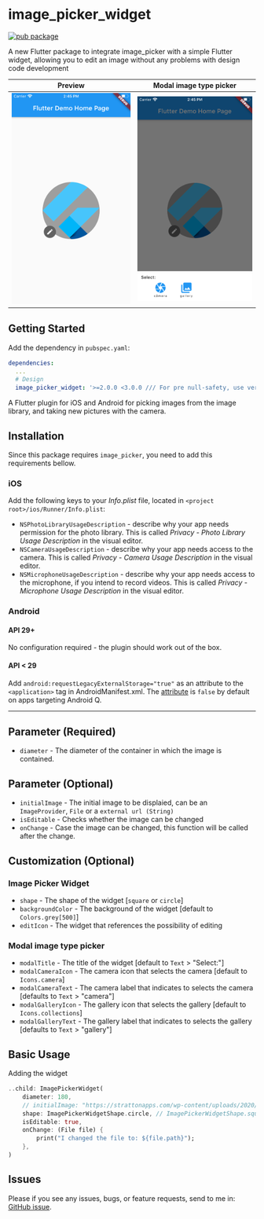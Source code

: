 # image_picker_widget

[![pub package](https://img.shields.io/pub/v/image_picker_widget.svg)](https://pub.dev/packages/image_picker_widget)


A new Flutter package to integrate image_picker with a simple Flutter widget, allowing you to edit an image without any problems with design code development

| Preview | Modal image type picker |
|---------|----------|
|![First view](img/first.png "BottomNavyBar") | ![Modal image type picker](img/second.png "Fix") |

## Getting Started

Add the dependency in `pubspec.yaml`:

```yaml
dependencies:
  ...
  # Design
  image_picker_widget: '>=2.0.0 <3.0.0 /// For pre null-safety, use version 1.0.3'
```

A Flutter plugin for iOS and Android for picking images from the image library,
and taking new pictures with the camera.

## Installation

Since this package requires `image_picker`, you need to add this requirements bellow.

### iOS

Add the following keys to your _Info.plist_ file, located in `<project root>/ios/Runner/Info.plist`:

* `NSPhotoLibraryUsageDescription` - describe why your app needs permission for the photo library. This is called _Privacy - Photo Library Usage Description_ in the visual editor.
* `NSCameraUsageDescription` - describe why your app needs access to the camera. This is called _Privacy - Camera Usage Description_ in the visual editor.
* `NSMicrophoneUsageDescription` - describe why your app needs access to the microphone, if you intend to record videos. This is called _Privacy - Microphone Usage Description_ in the visual editor.

### Android

#### API 29+
No configuration required - the plugin should work out of the box.

#### API < 29

Add `android:requestLegacyExternalStorage="true"` as an attribute to the `<application>` tag in AndroidManifest.xml. The [attribute](https://developer.android.com/training/data-storage/compatibility) is `false` by default on apps targeting Android Q. 

______________

## Parameter (Required)
-  `diameter` - The diameter of the container in which the image is contained.

## Parameter (Optional)
- `initialImage` - The initial image to be displaied, can be an `ImageProvider`, `File` or a `external url (String)`
- `isEditable` - Checks whether the image can be changed
- `onChange` - Case the image can be changed, this function will be called after the change.

## Customization (Optional)

### Image Picker Widget
- `shape` - The shape of the widget [`square` or `circle`]
- `backgroundColor` - The background of the widget [default to `Colors.grey[500]`]
- `editIcon` - The widget that references the possibility of editing

### Modal image type picker
- `modalTitle` - The title of the widget [default to `Text` > "Select:"]
- `modalCameraIcon` - The camera icon that selects the camera [default to `Icons.camera`]
- `modalCameraText` - The camera label that indicates to selects the camera [defaults to `Text` > "camera"]
- `modalGalleryIcon` - The gallery icon that selects the gallery [default to `Icons.collections`]
- `modalGalleryText` - The gallery label that indicates to selects the gallery [defaults to `Text` > "gallery"]

## Basic Usage

Adding the widget

```dart
..child: ImagePickerWidget(
    diameter: 180,
    // initialImage: "https://strattonapps.com/wp-content/uploads/2020/02/flutter-logo-5086DD11C5-seeklogo.com_.png",
    shape: ImagePickerWidgetShape.circle, // ImagePickerWidgetShape.square
    isEditable: true,
    onChange: (File file) {
        print("I changed the file to: ${file.path}");
    },
)
```

## Issues

Please if you see any issues, bugs, or feature requests, send to me in: [GitHub issue](https://github.com/JulioCGMC/image_picker_widget/issues).